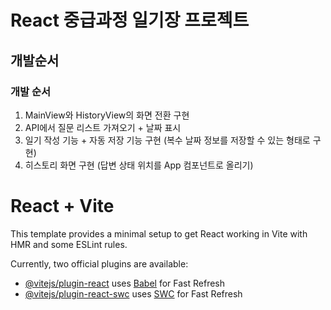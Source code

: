# React 중급과정 일기장 프로젝트
## 개발순서
### 개발 순서
1. MainView와 HistoryView의 화면 전환 구현
2. API에서 질문 리스트 가져오기 + 날짜 표시
3. 일기 작성 기능 + 자동 저장 기능 구현 (복수 날짜 정보를 저장할 수 있는 형태로 구현)
4. 히스토리 화면 구현 (답변 상태 위치를 App 컴포넌트로 올리기)
   
# React + Vite
This template provides a minimal setup to get React working in Vite with HMR and some ESLint rules.

Currently, two official plugins are available:

- [@vitejs/plugin-react](https://github.com/vitejs/vite-plugin-react/blob/main/packages/plugin-react/README.md) uses [Babel](https://babeljs.io/) for Fast Refresh
- [@vitejs/plugin-react-swc](https://github.com/vitejs/vite-plugin-react-swc) uses [SWC](https://swc.rs/) for Fast Refresh
